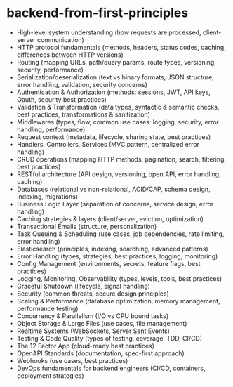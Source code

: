 # backend-from-first-principles

- High-level system understanding (how requests are processed, client-server communication)
- HTTP protocol fundamentals (methods, headers, status codes, caching, differences between HTTP versions)
- Routing (mapping URLs, path/query params, route types, versioning, security, performance)
- Serialization/deserialization (text vs binary formats, JSON structure, error handling, validation, security concerns)
- Authentication & Authorization (methods: sessions, JWT, API keys, Oauth, security best practices)
- Validation & Transformation (data types, syntactic & semantic checks, best practices, transformations & sanitization)
- Middlewares (types, flow, common use cases: logging, security, error handling, performance)
- Request context (metadata, lifecycle, sharing state, best practices)
- Handlers, Controllers, Services (MVC pattern, centralized error handling)
- CRUD operations (mapping HTTP methods, pagination, search, filtering, best practices)
- RESTful architecture (API design, versioning, open API, error handling, caching)
- Databases (relational vs non-relational, ACID/CAP, schema design, indexing, migrations)
- Business Logic Layer (separation of concerns, service design, error handling)
- Caching strategies & layers (client/server, eviction, optimization)
- Transactional Emails (structure, personalization)
- Task Queuing & Scheduling (use cases, job dependencies, rate limiting, error handling)
- Elasticsearch (principles, indexing, searching, advanced patterns)
- Error Handling (types, strategies, best practices, logging, monitoring)
- Config Management (environments, secrets, feature flags, best practices)
- Logging, Monitoring, Observability (types, levels, tools, best practices)
- Graceful Shutdown (lifecycle, signal handling)
- Security (common threats, secure design principles)
- Scaling & Performance (database optimization, memory management, performance testing)
- Concurrency & Parallelism (I/O vs CPU bound tasks)
- Object Storage & Large Files (use cases, file management)
- Realtime Systems (WebSockets, Server Sent Events)
- Testing & Code Quality (types of testing, coverage, TDD, CI/CD)
- The 12 Factor App (cloud-ready best practices)
- OpenAPI Standards (documentation, spec-first approach)
- Webhooks (use cases, best practices)
- DevOps fundamentals for backend engineers (CI/CD, containers, deployment strategies)
